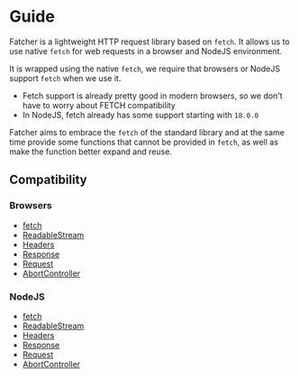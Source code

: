 # Guide

Fatcher is a lightweight HTTP request library based on `fetch`. It allows us to use native `fetch` for web requests in a browser and NodeJS environment.

It is wrapped using the native `fetch`, we require that browsers or NodeJS support `fetch` when we use it.

- Fetch support is already pretty good in modern browsers, so we don't have to worry about FETCH compatibility
- In NodeJS, fetch already has some support starting with `18.0.0`

Fatcher aims to embrace the `fetch` of the standard library and at the same time provide some functions that cannot be provided in `fetch`, as well as make the function better expand and reuse.

## Compatibility

### Browsers

- [fetch](https://caniuse.com/fetch)
- [ReadableStream](https://caniuse.com/mdn-api_readablestream)
- [Headers](https://caniuse.com/mdn-api_headers)
- [Response](https://caniuse.com/mdn-api_response)
- [Request](https://caniuse.com/mdn-api_request)
- [AbortController](https://caniuse.com/abortcontroller)

### NodeJS

- [fetch](https://nodejs.org/dist/latest-v18.x/docs/api/globals.html#fetch)
- [ReadableStream](https://nodejs.org/dist/latest-v18.x/docs/api/globals.html#class-readablestream)
- [Headers](https://nodejs.org/dist/latest-v18.x/docs/api/globals.html#class-headers)
- [Response](https://nodejs.org/dist/latest-v18.x/docs/api/globals.html#response)
- [Request](https://nodejs.org/dist/latest-v18.x/docs/api/globals.html#request)
- [AbortController](https://nodejs.org/dist/latest-v18.x/docs/api/globals.html#class-abortcontroller)
